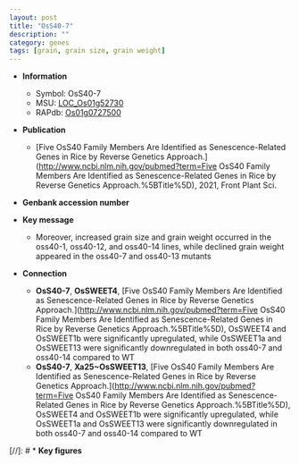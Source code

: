 ```yaml
---
layout: post
title: "OsS40-7"
description: ""
category: genes
tags: [grain, grain size, grain weight]
---
```


* **Information**  
    + Symbol: OsS40-7  
    + MSU: [LOC_Os01g52730](http://rice.uga.edu/cgi-bin/ORF_infopage.cgi?orf=LOC_Os01g52730)  
    + RAPdb: [Os01g0727500](https://rapdb.dna.affrc.go.jp/locus/?name=Os01g0727500)  

* **Publication**  
    + [Five OsS40 Family Members Are Identified as Senescence-Related Genes in Rice by Reverse Genetics Approach.](http://www.ncbi.nlm.nih.gov/pubmed?term=Five OsS40 Family Members Are Identified as Senescence-Related Genes in Rice by Reverse Genetics Approach.%5BTitle%5D), 2021, Front Plant Sci.

* **Genbank accession number**  

* **Key message**  
    + Moreover, increased grain size and grain weight occurred in the oss40-1, oss40-12, and oss40-14 lines, while declined grain weight appeared in the oss40-7 and oss40-13 mutants

* **Connection**  
    + __OsS40-7__, __OsSWEET4__, [Five OsS40 Family Members Are Identified as Senescence-Related Genes in Rice by Reverse Genetics Approach.](http://www.ncbi.nlm.nih.gov/pubmed?term=Five OsS40 Family Members Are Identified as Senescence-Related Genes in Rice by Reverse Genetics Approach.%5BTitle%5D),  OsSWEET4 and OsSWEET1b were significantly upregulated, while OsSWEET1a and OsSWEET13 were significantly downregulated in both oss40-7 and oss40-14 compared to WT
    + __OsS40-7__, __Xa25~OsSWEET13__, [Five OsS40 Family Members Are Identified as Senescence-Related Genes in Rice by Reverse Genetics Approach.](http://www.ncbi.nlm.nih.gov/pubmed?term=Five OsS40 Family Members Are Identified as Senescence-Related Genes in Rice by Reverse Genetics Approach.%5BTitle%5D),  OsSWEET4 and OsSWEET1b were significantly upregulated, while OsSWEET1a and OsSWEET13 were significantly downregulated in both oss40-7 and oss40-14 compared to WT

[//]: # * **Key figures**  


